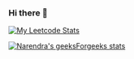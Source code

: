 ### Hi there 👋

<!-- Leetcode stats using API -->
<a href="https://leetcode.com/gatikmadaan1809/" target="_blank">![My Leetcode Stats](https://leetcode-stats.vercel.app/api?username=gatikmadaan1809&theme=Light)</a>

[![Narendra's geeksForgeeks stats](https://geeks-for-geeks-stats-api-napiyo.vercel.app/?userName=<gatikmadaan1809>)](<https://auth.geeksforgeeks.org/user/gatikmadaan1809>)
